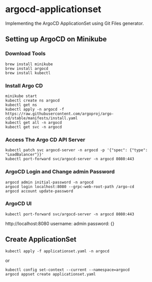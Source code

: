 # argocd-applicationset

Implementing the ArgoCD ApplicationSet using Git Files generator.


## Setting up ArgoCD on Minikube
### Download Tools
```
brew install minikube
brew install argocd
brew install kubectl
```

### Install Argo CD
```
minikube start
kubectl create ns argocd
kubectl get ns
kubectl apply -n argocd -f https://raw.githubusercontent.com/argoproj/argo-cd/stable/manifests/install.yaml
kubectl get all -n argocd
kubectl get svc -n argocd
```

### Access The Argo CD API Server
```
kubectl patch svc argocd-server -n argocd -p '{"spec": {"type": "LoadBalancer"}}'
kubectl port-forward svc/argocd-server -n argocd 8080:443

```

### ArgoCD Login and Change admin Password
```
argocd admin initial-password -n argocd
argocd login localhost:8080 --grpc-web-root-path /argo-cd
argocd account update-password

```

### ArgoCD UI
```
kubectl port-forward svc/argocd-server -n argocd 8080:443
```

http://localhost:8080
username: admin
password: {}

## Create ApplicationSet
```
kubectl apply -f applicationset.yaml -n argocd
```
or
```
kubectl config set-context --current --namespace=argocd
argocd appset create applicationset.yaml
```